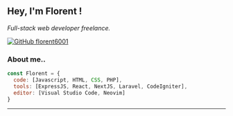 <h2> Hey, I'm Florent !</h2>
<p><em>Full-stack web developer freelance.</br>
</em></p>

[![GitHub florent6001](https://img.shields.io/github/followers/florent6001?label=follow&style=social)](https://github.com/florent6001)


### About me..

```javascript
const Florent = {
  code: [Javascript, HTML, CSS, PHP],
  tools: [ExpressJS, React, NextJS, Laravel, CodeIgniter],
  editor: [Visual Studio Code, Neovim]
}
```
---
